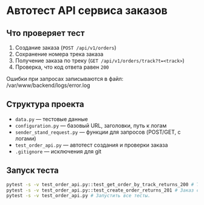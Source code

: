 ﻿# Автотест API сервиса заказов

## Что проверяет тест
1. Создание заказа (`POST /api/v1/orders`)
2. Сохранение номера трека заказа
3. Получение заказа по треку (`GET /api/v1/orders/track?t=<track>`)
4. Проверка, что код ответа равен `200`

Ошибки при запросах записываются в файл:
/var/www/backend/logs/error.log

## Структура проекта
- `data.py` — тестовые данные  
- `configuration.py` — базовый URL, заголовки, путь к логам  
- `sender_stand_request.py` — функции для запросов (POST/GET, с логами)  
- `test_order_api.py` — автотест создания и проверки заказа  
- `.gitignore` — исключения для git  

## Запуск теста
```bash
pytest -s -v test_order_api.py::test_get_order_by_track_returns_200 # Трек номер заказа.
pytest -s -v test_order_api.py::test_create_order_returns_201 # Заказ сделан.
pytest -s -v test_order_api.py # Запустить все тесты.
